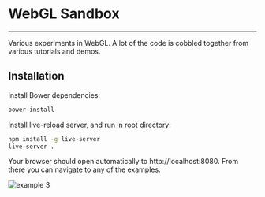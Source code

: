 # WebGL Sandbox
---

Various experiments in WebGL. A lot of the code is cobbled together from various tutorials and demos.

## Installation

Install Bower dependencies:

```bash
bower install
```

Install live-reload server, and run in root directory:

```bash
npm install -g live-server
live-server .
```

Your browser should open automatically to http://localhost:8080.
From there you can navigate to any of the examples.

![example 3](https://dl.dropboxusercontent.com/u/42869844/LTS/webgl-sandbox-1.png)
